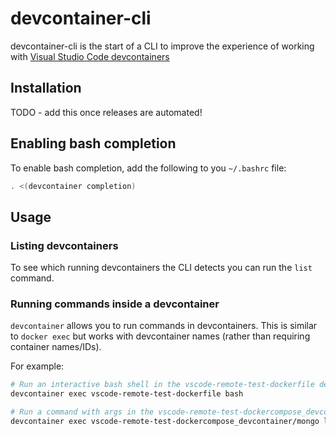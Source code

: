 # devcontainer-cli

devcontainer-cli is the start of a CLI to improve the experience of working with [Visual Studio Code devcontainers](https://code.visualstudio.com/docs/remote/containers)

## Installation

TODO - add this once releases are automated!

## Enabling bash completion

To enable bash completion, add the following to you `~/.bashrc` file:

```bash
. <(devcontainer completion)
```

## Usage

### Listing devcontainers

To see which running devcontainers the CLI detects you can run the `list` command.

### Running commands inside a devcontainer

`devcontainer` allows you to run commands in devcontainers. This is similar to `docker exec` but works with devcontainer names (rather than requiring container names/IDs). 

For example:

```bash
# Run an interactive bash shell in the vscode-remote-test-dockerfile devcontainer
devcontainer exec vscode-remote-test-dockerfile bash

# Run a command with args in the vscode-remote-test-dockercompose_devcontainer/mongo devcontainer
devcontainer exec vscode-remote-test-dockercompose_devcontainer/mongo ls -a /workspaces/vscode-remote-test-dockerfile
```
